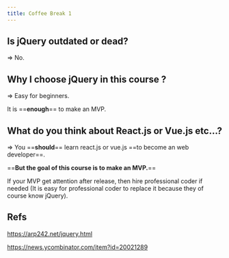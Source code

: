 ```yaml
---
title: Coffee Break 1
---
```


## Is **jQuery** outdated or dead?
=> No.

## Why I choose jQuery in this course ?
=> Easy for beginners.

It is ==**enough**== to make an MVP.

## What do you think about React.js or Vue.js etc...?
=> You ==**should**== learn react.js or vue.js ==to become an web developer==.

==**But the goal of this course is to make an MVP.**==

If your MVP get attention after release, then hire professional coder if needed (It is easy for professional coder to replace it because they of course know jQuery).

## Refs
https://arp242.net/jquery.html

https://news.ycombinator.com/item?id=20021289
